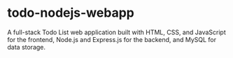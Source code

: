 # todo-nodejs-webapp
A full-stack Todo List web application built with HTML, CSS, and JavaScript for the frontend, Node.js and Express.js for the backend, and MySQL for data storage.
